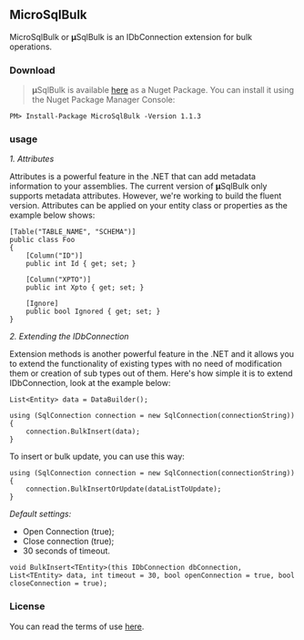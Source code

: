 ## MicroSqlBulk 

MicroSqlBulk  or **µ**SqlBulk is an IDbConnection extension for bulk operations.

### Download
>**µ**SqlBulk is available [here](https://www.nuget.org/packages/MicroSqlBulk/) as a Nuget Package. You can install it using the Nuget Package Manager Console:

```PM> Install-Package MicroSqlBulk -Version 1.1.3```

### usage
*1. Attributes*
 
Attributes is a powerful feature in the .NET that can add metadata information to your assemblies.
The current version of **µ**SqlBulk only supports metadata attributes. However, we're working to build the fluent version.
Attributes can be applied on your entity class or properties as the example below shows:


    [Table("TABLE_NAME", "SCHEMA")]
    public class Foo
    {
        [Column("ID")]
        public int Id { get; set; }

        [Column("XPTO")]
        public int Xpto { get; set; }

        [Ignore]
        public bool Ignored { get; set; }
    }  

*2. Extending the IDbConnection*

Extension methods is another powerful feature in the .NET and it allows you to extend the functionality of existing types with no need of modification them or creation of sub types out of them. 
Here's how simple it is to extend IDbConnection, look at the example below:

    List<Entity> data = DataBuilder();
    
    using (SqlConnection connection = new SqlConnection(connectionString))
    {
        connection.BulkInsert(data);                
    }
   
To insert or bulk update, you can use this way:
    
    using (SqlConnection connection = new SqlConnection(connectionString))
    {
        connection.BulkInsertOrUpdate(dataListToUpdate);
    }

*Default settings:*

* Open Connection (true);
* Close connection (true);
* 30 seconds of timeout.

```void BulkInsert<TEntity>(this IDbConnection dbConnection, List<TEntity> data, int timeout = 30, bool openConnection = true, bool closeConnection = true);```

### License
You can read the terms of use [here](https://github.com/wgamagomes/MicroSqlBulk/blob/master/LICENSE).
